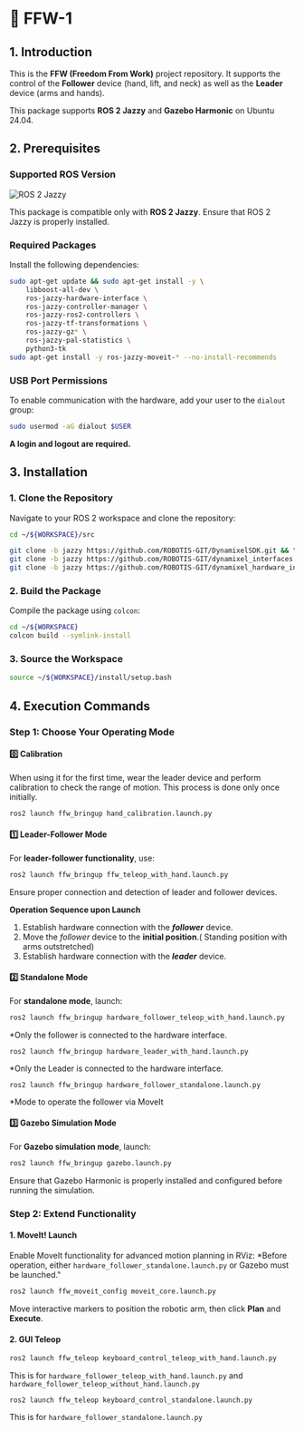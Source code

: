 # 🦾 FFW-1

## **1. Introduction**

This is the **FFW (Freedom From Work)** project repository. It supports the control of the **Follower** device (hand, lift, and neck) as well as the **Leader** device (arms and hands).

This package supports **ROS 2 Jazzy** and **Gazebo Harmonic** on Ubuntu 24.04.



## **2. Prerequisites**

### **Supported ROS Version**

![ROS 2 Jazzy](https://img.shields.io/badge/ROS2-Jazzy-blue)

This package is compatible only with **ROS 2 Jazzy**. Ensure that ROS 2 Jazzy is properly installed.

### **Required Packages**

Install the following dependencies:

```bash
sudo apt-get update && sudo apt-get install -y \
    libboost-all-dev \
    ros-jazzy-hardware-interface \
    ros-jazzy-controller-manager \
    ros-jazzy-ros2-controllers \
    ros-jazzy-tf-transformations \
    ros-jazzy-gz* \
    ros-jazzy-pal-statistics \
    python3-tk
sudo apt-get install -y ros-jazzy-moveit-* --no-install-recommends
```

### **USB Port Permissions**

To enable communication with the hardware, add your user to the `dialout` group:

```bash
sudo usermod -aG dialout $USER
```

**A login and logout are required.**



## **3. Installation**

### **1. Clone the Repository**

Navigate to your ROS 2 workspace and clone the repository:

```bash
cd ~/${WORKSPACE}/src
```

```bash
git clone -b jazzy https://github.com/ROBOTIS-GIT/DynamixelSDK.git && \
git clone -b jazzy https://github.com/ROBOTIS-GIT/dynamixel_interfaces.git && \
git clone -b jazzy https://github.com/ROBOTIS-GIT/dynamixel_hardware_interface.git
```

### **2. Build the Package**

Compile the package using `colcon`:

```bash
cd ~/${WORKSPACE}
colcon build --symlink-install
```

### **3. Source the Workspace**

```bash
source ~/${WORKSPACE}/install/setup.bash
```


## **4. Execution Commands**

### **Step 1: Choose Your Operating Mode**

#### **0️⃣ Calibration**
When using it for the first time, wear the leader device and perform calibration to check the range of motion.
This process is done only once initially.

```bash
ros2 launch ffw_bringup hand_calibration.launch.py
```

#### **1️⃣ Leader-Follower Mode**

For **leader-follower functionality**, use:

```bash
ros2 launch ffw_bringup ffw_teleop_with_hand.launch.py
```

Ensure proper connection and detection of leader and follower devices.

**Operation Sequence upon Launch**

1. Establish hardware connection with the ***follower*** device.
2. Move the *follower* device to the **initial position**.( Standing position with arms outstretched)
3. Establish hardware connection with the ***leader*** device.

#### **2️⃣ Standalone Mode**

For **standalone mode**, launch:

```bash
ros2 launch ffw_bringup hardware_follower_teleop_with_hand.launch.py
```

*Only the follower is connected to the hardware interface.



```
ros2 launch ffw_bringup hardware_leader_with_hand.launch.py
```

*Only the Leader is connected to the hardware interface.



```
ros2 launch ffw_bringup hardware_follower_standalone.launch.py
```

*Mode to operate the follower via MoveIt

#### **3️⃣ Gazebo Simulation Mode**

For **Gazebo simulation mode**, launch:

```bash
ros2 launch ffw_bringup gazebo.launch.py
```

Ensure that Gazebo Harmonic is properly installed and configured before running the simulation.


### **Step 2: Extend Functionality**

#### **1. MoveIt! Launch**

Enable MoveIt functionality for advanced motion planning in RViz:
*Before operation, either `hardware_follower_standalone.launch.py` or Gazebo must be launched."

```bash
ros2 launch ffw_moveit_config moveit_core.launch.py
```

Move interactive markers to position the robotic arm, then click **Plan** and **Execute**.

#### **2. GUI Teleop**

```bash
ros2 launch ffw_teleop keyboard_control_teleop_with_hand.launch.py
```

This is for `hardware_follower_teleop_with_hand.launch.py` and `hardware_follower_teleop_without_hand.launch.py`



```
ros2 launch ffw_teleop keyboard_control_standalone.launch.py
```

This is for `hardware_follower_standalone.launch.py`

